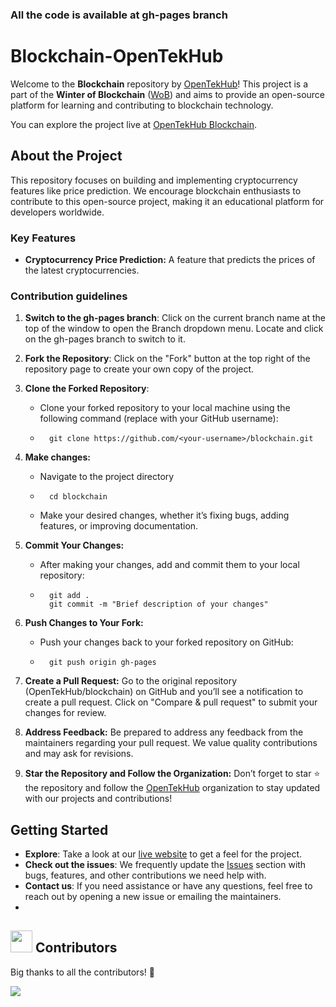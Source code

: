### All the code is available at gh-pages branch 

# Blockchain-OpenTekHub

Welcome to the **Blockchain** repository by [OpenTekHub](https://opentekhub.github.io/blockchain/)! This project is a part of the **Winter of Blockchain** ([WoB](https://gs-wob.vercel.app/wob)) and aims to provide an open-source platform for learning and contributing to blockchain technology.

You can explore the project live at [OpenTekHub Blockchain](https://opentekhub.github.io/blockchain/).

## About the Project

This repository focuses on building and implementing cryptocurrency features like price prediction. We encourage blockchain enthusiasts to contribute to this open-source project, making it an educational platform for developers worldwide.

### Key Features

- **Cryptocurrency Price Prediction:** A feature that predicts the prices of the latest cryptocurrencies.

### Contribution guidelines

1. **Switch to the gh-pages branch**: Click on the current branch name at the top of the window to open the Branch dropdown menu. Locate and click on the gh-pages branch to switch to it.

2. **Fork the Repository**:
    Click on the "Fork" button at the top right of the repository page to create your own copy of the project.

3. **Clone the Forked Repository**: 
    - Clone your forked repository to your local machine using the following command (replace <your-username> with your GitHub username):
    - ```terminal
        git clone https://github.com/<your-username>/blockchain.git
      ```

4. **Make changes:** 
    - Navigate to the project directory
    - ```terminal
        cd blockchain
      ```
    - Make your desired changes, whether it’s fixing bugs, adding features, or improving documentation.  

5. **Commit Your Changes:**
    - After making your changes, add and commit them to your local repository:    
    - ```terminal 
        git add .
        git commit -m "Brief description of your changes"
      ```
     
6. **Push Changes to Your Fork:**
    - Push your changes back to your forked repository on GitHub:
    - ```terminal
        git push origin gh-pages
      ```

7. **Create a Pull Request:**
Go to the original repository (OpenTekHub/blockchain) on GitHub and you’ll see a notification to create a pull request. Click on "Compare & pull request" to submit your changes for review.

8. **Address Feedback:**
Be prepared to address any feedback from the maintainers regarding your pull request. We value quality contributions and may ask for revisions.

9. **Star the Repository and Follow the Organization:**
Don’t forget to star ⭐ the repository and follow the [OpenTekHub](https://github.com/OpenTekHub) organization to stay updated with our projects and contributions!


## Getting Started

- **Explore**: Take a look at our [live website](https://opentekhub.github.io/blockchain/) to get a feel for the project.
- **Check out the issues**: We frequently update the [Issues](https://github.com/OpenTekHub/blockchain/issues) section with bugs, features, and other contributions we need help with.
- **Contact us**: If you need assistance or have any questions, feel free to reach out by opening a new issue or emailing the maintainers.
- 

## <img src="https://raw.githubusercontent.com/Tarikul-Islam-Anik/Animated-Fluent-Emojis/master/Emojis/Smilies/Red%20Heart.png" width="35" height="35"> Contributors

Big thanks to all the contributors! 🎉

<a href="https://github.com/OpenTekHub/blockchain/pulse"> <img align="center" src="https://contrib.rocks/image?max=100&repo=OpenTekHub/blockchain" /> </a> 
